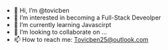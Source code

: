 - 👋 Hi, I’m @tovicben
- 👀 I’m interested in becoming a Full-Stack Deveolper
- 🌱 I’m currently learning Javascirpt 
- 💞️ I’m looking to collaborate on ...
- 📫 How to reach me: Tovicben25@outlook.com

<!---
tovicben/tovicben is a ✨ special ✨ repository because its `README.md` (this file) appears on your GitHub profile.
You can click the Preview link to take a look at your changes.
--->
